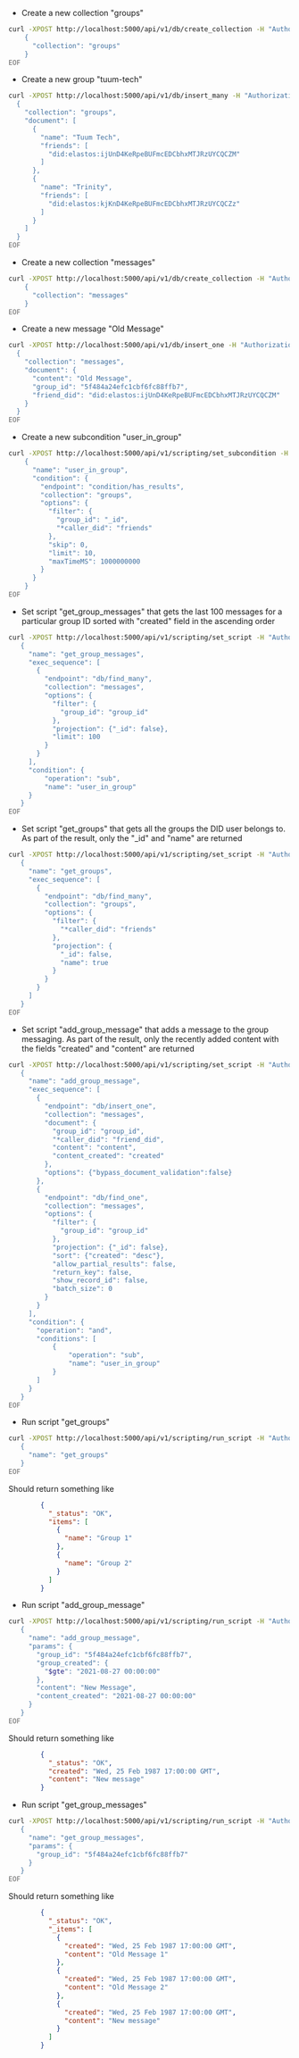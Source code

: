 - Create a new collection "groups"
```bash
curl -XPOST http://localhost:5000/api/v1/db/create_collection -H "Authorization: token $token" -H "Content-Type: application/json" -d @- << EOF
    {
      "collection": "groups"
    }
EOF
```

- Create a new group "tuum-tech"
```bash
curl -XPOST http://localhost:5000/api/v1/db/insert_many -H "Authorization: token $token" -H "Content-Type: application/json" -d @- << EOF
  {
    "collection": "groups",
    "document": [
      {
        "name": "Tuum Tech",
        "friends": [
          "did:elastos:ijUnD4KeRpeBUFmcEDCbhxMTJRzUYCQCZM"
        ]
      },
      {
        "name": "Trinity",
        "friends": [
          "did:elastos:kjKnD4KeRpeBUFmcEDCbhxMTJRzUYCQCZz"
        ]
      }
    ]
  }
EOF
```

- Create a new collection "messages"
```bash
curl -XPOST http://localhost:5000/api/v1/db/create_collection -H "Authorization: token $token" -H "Content-Type: application/json" -d @- << EOF
    {
      "collection": "messages"
    }
EOF
```

- Create a new message "Old Message"
```bash
curl -XPOST http://localhost:5000/api/v1/db/insert_one -H "Authorization: token $token" -H "Content-Type: application/json" -d @- << EOF
  {
    "collection": "messages",
    "document": {
      "content": "Old Message",
      "group_id": "5f484a24efc1cbf6fc88ffb7",
      "friend_did": "did:elastos:ijUnD4KeRpeBUFmcEDCbhxMTJRzUYCQCZM"
    }
  }
EOF
```

- Create a new subcondition "user_in_group"
```bash
curl -XPOST http://localhost:5000/api/v1/scripting/set_subcondition -H "Authorization: token $token" -H "Content-Type: application/json" -d @- << EOF
    {
      "name": "user_in_group",
      "condition": {
        "endpoint": "condition/has_results",
        "collection": "groups",
        "options": {
          "filter": {
            "group_id": "_id", 
            "*caller_did": "friends"
          },
          "skip": 0,
          "limit": 10,
          "maxTimeMS": 1000000000
        }
      }
    }
EOF
```

- Set script "get_group_messages" that gets the last 100 messages for a particular group ID sorted with "created" field in the ascending order
 ```bash
curl -XPOST http://localhost:5000/api/v1/scripting/set_script -H "Authorization: token $token" -H "Content-Type: application/json" -d @- << EOF
    {
      "name": "get_group_messages",
      "exec_sequence": [
        {
          "endpoint": "db/find_many",
          "collection": "messages",
          "options": {
            "filter": {
              "group_id": "group_id"
            },
            "projection": {"_id": false},
            "limit": 100
          }
        }
      ],
      "condition": {
          "operation": "sub",
          "name": "user_in_group"
      }
    }
EOF
```  

- Set script "get_groups" that gets all the groups the DID user belongs to. As part of the result, only the "_id" and "name" are returned
 ```bash
curl -XPOST http://localhost:5000/api/v1/scripting/set_script -H "Authorization: token $token" -H "Content-Type: application/json" -d @- << EOF
    {
      "name": "get_groups",
      "exec_sequence": [
        {
          "endpoint": "db/find_many",
          "collection": "groups",
          "options": {
            "filter": {
              "*caller_did": "friends"
            },
            "projection": {
              "_id": false,
              "name": true
            }
          }
        }
      ]
    }
EOF
```

- Set script "add_group_message" that adds a message to the group messaging. As part of the result, only the recently added content with the fields "created" and "content" are returned
 ```bash
curl -XPOST http://localhost:5000/api/v1/scripting/set_script -H "Authorization: token $token" -H "Content-Type: application/json" -d @- << EOF
    {
      "name": "add_group_message",
      "exec_sequence": [
        {
          "endpoint": "db/insert_one",
          "collection": "messages",
          "document": {
            "group_id": "group_id",
            "*caller_did": "friend_did",
            "content": "content",
            "content_created": "created"
          },
          "options": {"bypass_document_validation":false}
        },
        {
          "endpoint": "db/find_one",
          "collection": "messages",
          "options": {
            "filter": {
              "group_id": "group_id"
            },
            "projection": {"_id": false},
            "sort": {"created": "desc"},
            "allow_partial_results": false,
            "return_key": false,
            "show_record_id": false,
            "batch_size": 0
          }
        }
      ],
      "condition": {
        "operation": "and",
        "conditions": [
            {
                "operation": "sub",
                "name": "user_in_group"
            }
        ]
      }
    }
EOF
```

- Run script "get_groups"
 ```bash
curl -XPOST http://localhost:5000/api/v1/scripting/run_script -H "Authorization: token $token" -H "Content-Type: application/json" -d @- << EOF
    {
      "name": "get_groups"
    }
EOF
```
Should return something like
```json
        {
          "_status": "OK", 
          "items": [
            {
              "name": "Group 1"
            },
            {
              "name": "Group 2"
            }
          ]
        }
```

- Run script "add_group_message"
 ```bash
curl -XPOST http://localhost:5000/api/v1/scripting/run_script -H "Authorization: token $token" -H "Content-Type: application/json" -d @- << EOF
    {
      "name": "add_group_message",
      "params": {
        "group_id": "5f484a24efc1cbf6fc88ffb7",
        "group_created": {
          "$gte": "2021-08-27 00:00:00"
        },
        "content": "New Message",
        "content_created": "2021-08-27 00:00:00"
      }
    }
EOF
```
Should return something like
```json
        {
          "_status": "OK", 
          "created": "Wed, 25 Feb 1987 17:00:00 GMT",
          "content": "New message"
        }
```

- Run script "get_group_messages"
 ```bash
curl -XPOST http://localhost:5000/api/v1/scripting/run_script -H "Authorization: token $token" -H "Content-Type: application/json" -d @- << EOF
    {
      "name": "get_group_messages",
      "params": {
        "group_id": "5f484a24efc1cbf6fc88ffb7"
      }
    }
EOF
```
Should return something like
```json
        {
          "_status": "OK", 
          "_items": [
            {
              "created": "Wed, 25 Feb 1987 17:00:00 GMT",
              "content": "Old Message 1"
            },
            {
              "created": "Wed, 25 Feb 1987 17:00:00 GMT",
              "content": "Old Message 2"
            },
            {
              "created": "Wed, 25 Feb 1987 17:00:00 GMT",
              "content": "New message"
            }
          ]
        }
```